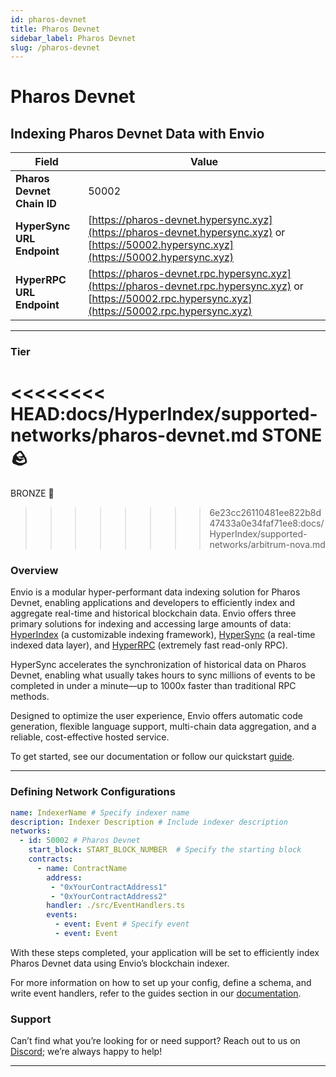 ```yaml
---
id: pharos-devnet
title: Pharos Devnet
sidebar_label: Pharos Devnet
slug: /pharos-devnet
---
```


# Pharos Devnet

## Indexing Pharos Devnet Data with Envio

| **Field**                     | **Value**                                                                                          |
|-------------------------------|----------------------------------------------------------------------------------------------------|
| **Pharos Devnet Chain ID**     | 50002                                                                                            |
| **HyperSync URL Endpoint**    | [https://pharos-devnet.hypersync.xyz](https://pharos-devnet.hypersync.xyz) or [https://50002.hypersync.xyz](https://50002.hypersync.xyz) |
| **HyperRPC URL Endpoint**     | [https://pharos-devnet.rpc.hypersync.xyz](https://pharos-devnet.rpc.hypersync.xyz) or [https://50002.rpc.hypersync.xyz](https://50002.rpc.hypersync.xyz) |

---

### Tier

<<<<<<<< HEAD:docs/HyperIndex/supported-networks/pharos-devnet.md
STONE 🪨
========
BRONZE 🥉
>>>>>>>> 6e23cc26110481ee822b8d47433a0e34faf71ee8:docs/HyperIndex/supported-networks/arbitrum-nova.md

### Overview

Envio is a modular hyper-performant data indexing solution for Pharos Devnet, enabling applications and developers to efficiently index and aggregate real-time and historical blockchain data. Envio offers three primary solutions for indexing and accessing large amounts of data: [HyperIndex](/docs/HyperIndex/overview) (a customizable indexing framework), [HyperSync](/docs/HyperSync/overview) (a real-time indexed data layer), and [HyperRPC](/docs/HyperSync/overview-hyperrpc) (extremely fast read-only RPC).

HyperSync accelerates the synchronization of historical data on Pharos Devnet, enabling what usually takes hours to sync millions of events to be completed in under a minute—up to 1000x faster than traditional RPC methods.

Designed to optimize the user experience, Envio offers automatic code generation, flexible language support, multi-chain data aggregation, and a reliable, cost-effective hosted service.

To get started, see our documentation or follow our quickstart [guide](/docs/HyperIndex/contract-import).

---

### Defining Network Configurations

```yaml
name: IndexerName # Specify indexer name
description: Indexer Description # Include indexer description
networks:
  - id: 50002 # Pharos Devnet  
    start_block: START_BLOCK_NUMBER  # Specify the starting block
    contracts:
      - name: ContractName
        address:
         - "0xYourContractAddress1"
         - "0xYourContractAddress2"
        handler: ./src/EventHandlers.ts
        events:
          - event: Event # Specify event
          - event: Event
```

With these steps completed, your application will be set to efficiently index Pharos Devnet data using Envio’s blockchain indexer.

For more information on how to set up your config, define a schema, and write event handlers, refer to the guides section in our [documentation](/docs/HyperIndex/configuration-file).

### Support

Can’t find what you’re looking for or need support? Reach out to us on [Discord](https://discord.com/invite/Q9qt8gZ2fX); we’re always happy to help!

---
